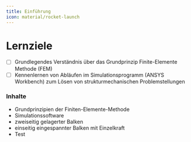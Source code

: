 ```yaml
---
title: Einführung
icon: material/rocket-launch
---
```


# Lernziele

- [ ] Grundlegendes Verständnis über das Grundprinzip Finite-Elemente Methode (FEM)
- [ ] Kennenlernen von Abläufen im Simulationsprogramm (ANSYS Workbench) zum Lösen von strukturmechanischen Problemstellungen

### Inhalte

- Grundprinzipien der Finiten-Elemente-Methode
- Simulationssoftware
- zweiseitig gelagerter Balken
- einseitig eingespannter Balken mit Einzelkraft
- Test
